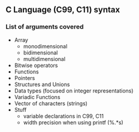 ## C Language (C99, C11) syntax

### List of arguments covered

* Array
  * monodimensional
  * bidimensional
  * multidimensional
* Bitwise operators
* Functions
* Pointers
* Structures and Unions
* Data types (focused on integer representations)
* Variadic Functions
* Vector of characters (strings)
* Stuff
  * variable declarations in C99, C11
  * width precision when using printf (%.*s)
